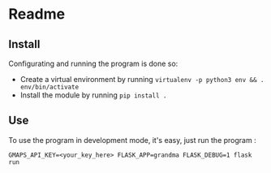 <!-- README.md --- 
;; 
;; Filename: README.md
;; Author: Louise <louise>
;; Created: Sat Apr 18 18:42:21 2020 (+0200)
;; Last-Updated: Sun Apr 19 02:53:50 2020 (+0200)
;;           By: Louise <louise>
 -->
# Readme

## Install

Configurating and running the program is done so: 

 - Create a virtual environment by running `virtualenv -p python3 env && . env/bin/activate`
 - Install the module by running `pip install .`

## Use

To use the program in development mode, it's easy, just run the program :

	GMAPS_API_KEY=<your_key_here> FLASK_APP=grandma FLASK_DEBUG=1 flask run
